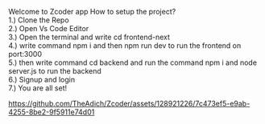 Welcome to Zcoder app 
How to setup the project?
<br>
1.) Clone the Repo
<br>
2.) Open Vs Code Editor 
<br>
3.) Open the terminal and write cd frontend-next
<br>
4.) write command npm i and then npm run dev to run the frontend on port:3000
<br>
5.) then write command cd backend and run the command npm i and node server.js to run the backend
<br>
6.) Signup and login 
<br>
7.) You are all set!
<br>


https://github.com/TheAdich/Zcoder/assets/128921226/7c473ef5-e9ab-4255-8be2-9f5911e74d01


